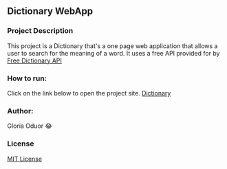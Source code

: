 ## Dictionary WebApp

### Project Description
This project is a Dictionary that's a one page web application that allows a user to search for the meaning of a word. It uses a free API provided for by [Free Dictionary API](https://dictionaryapi.dev/)

### How to run:
Click on the link below to open the project site. 
[Dictionary](https://gloriaoduor.github.io/Phase-1-project/)

### Author:
Gloria Oduor :joy:

### License 
[MIT License](https://choosealicense.com/licenses/mit/#)